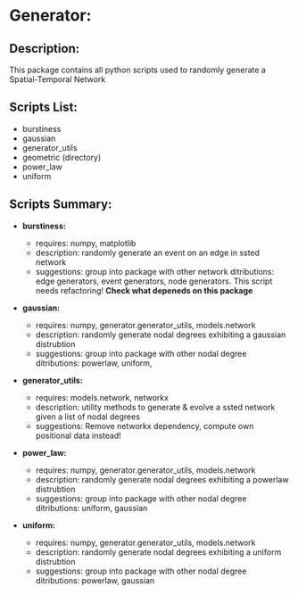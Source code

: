 # Generator:

## Description:
This package contains all python scripts used to randomly generate a Spatial-Temporal Network

## Scripts List:
- burstiness
- gaussian
- generator_utils
- geometric (directory)
- power_law
- uniform

## Scripts Summary:
 - **burstiness:**
    + requires: numpy, matplotlib
    + description: randomly generate an event on an edge in ssted network  
    + suggestions: group into package with other network ditributions: edge generators, event generators, node generators. This script needs refactoring! __Check what depeneds on this package__

 - **gaussian:**
    + requires: numpy, generator.generator_utils, models.network 
    + description: randomly generate nodal degrees exhibiting a gaussian distrubtion   
    + suggestions: group into package with other nodal degree ditributions: powerlaw, uniform, 

- **generator_utils:**
    + requires: models.network, networkx
    + description: utility methods to generate & evolve a ssted network given a list of nodal degrees  
    + suggestions: Remove networkx dependency, compute own positional data instead!

- **power_law:**
    + requires: numpy, generator.generator_utils, models.network
    + description: randomly generate nodal degrees exhibiting a powerlaw distrubtion   
    + suggestions: group into package with other nodal degree ditributions: uniform, gaussian

- **uniform:**
    + requires: numpy, generator.generator_utils, models.network
    + description: randomly generate nodal degrees exhibiting a uniform distrubtion   
    + suggestions: group into package with other nodal degree ditributions: powerlaw, gaussian












